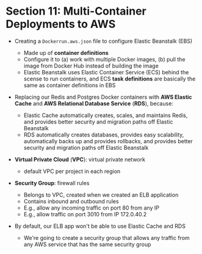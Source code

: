 # Section 11: Multi-Container Deployments to AWS

* Creating a `Dockerrun.aws.json` file to configure Elastic Beanstalk (EBS) 
    - Made up of **container definitions**
    - Configure it to (a) work with multiple Docker images, (b) pull the image from Docker Hub instead of building the image
    - Elastic Beanstalk uses Elastic Container Service (ECS) behind the scense to run containers, and ECS **task definitions** are basically the same as container definitions in EBS

* Replacing our Redis and Postgres Docker containers with **AWS Elastic Cache** and **AWS Relational Database Service** (**RDS**), because:
    - Elastic Cache automatically creates, scales, and maintains Redis, and provides better security and migration paths off Elastic Beanstalk
    - RDS automatically creates databases, provides easy scalability, automatically backs up and provides rollbacks, and provides better security and migration paths off Elastic Beanstalk 

* **Virtual Private Cloud** (**VPC**): virtual private network
    - default VPC per project in each region

* **Security Group**: firewall rules
    - Belongs to VPC, created when we created an ELB application
    - Contains inbound and outbound rules
    - E.g., allow any incoming traffic on port 80 from any IP
    - E.g., allow traffic on port 3010 from IP 172.0.40.2

* By default, our ELB app won't be able to use Elastic Cache and RDS
    - We're going to create a security group that allows any traffic from any AWS service that has the same security group